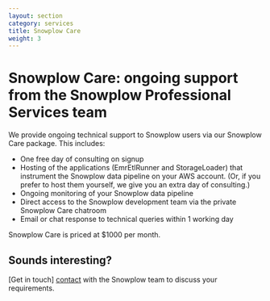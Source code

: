 ```yaml
---
layout: section
category: services
title: Snowplow Care
weight: 3
---
```


# Snowplow Care: ongoing support from the Snowplow Professional Services team

We provide ongoing technical support to Snowplow users via our Snowplow Care package. This includes:

* One free day of consulting on signup
* Hosting of the applications (EmrEtlRunner and StorageLoader) that instrument the Snowplow data pipeline on your AWS account. (Or, if you prefer to host them yourself, we give you an extra day of consulting.)
* Ongoing monitoring of your Snowplow data pipeline
* Direct access to the Snowplow development team via the private Snowplow Care chatroom
* Email or chat response to technical queries within 1 working day

Snowplow Care is priced at $1000 per month.

## Sounds interesting?

[Get in touch] [contact] with the Snowplow team to discuss your requirements.


[contact]: /about/index.html